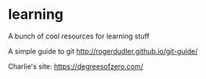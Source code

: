 # learning
A bunch of cool resources for learning stuff

A simple guide to git http://rogerdudler.github.io/git-guide/

Charlie's site: https://degreesofzero.com/
